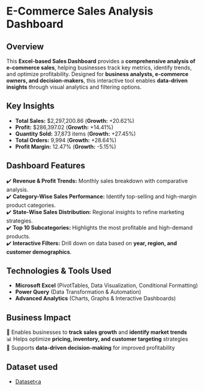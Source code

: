 
# **E-Commerce Sales Analysis Dashboard**  

## **Overview**  
This **Excel-based Sales Dashboard** provides a **comprehensive analysis of e-commerce sales**, helping businesses track key metrics, identify trends, and optimize profitability. Designed for **business analysts, e-commerce owners, and decision-makers**, this interactive tool enables **data-driven insights** through visual analytics and filtering options.

## **Key Insights**  
- **Total Sales:** $2,297,200.86 (**Growth:** +20.62%)  
- **Profit:** $286,397.02 (**Growth:** +14.41%)  
- **Quantity Sold:** 37,873 items (**Growth:** +27.45%)  
- **Total Orders:** 9,994 (**Growth:** +28.64%)  
- **Profit Margin:** 12.47% (**Growth:** -5.15%)  

## **Dashboard Features**  
✔️ **Revenue & Profit Trends:** Monthly sales breakdown with comparative analysis.  
✔️ **Category-Wise Sales Performance:** Identify top-selling and high-margin product categories.  
✔️ **State-Wise Sales Distribution:** Regional insights to refine marketing strategies.  
✔️ **Top 10 Subcategories:** Highlights the most profitable and high-demand products.  
✔️ **Interactive Filters:** Drill down on data based on **year, region, and customer demographics**.  

## **Technologies & Tools Used**  
- **Microsoft Excel** (PivotTables, Data Visualization, Conditional Formatting)  
- **Power Query** (Data Transformation & Automation)  
- **Advanced Analytics** (Charts, Graphs & Interactive Dashboards)  

## **Business Impact**  
🚀 Enables businesses to **track sales growth** and **identify market trends**  
📊 Helps optimize **pricing, inventory, and customer targeting** strategies  
📌 Supports **data-driven decision-making** for improved profitability  

## **Dataset used**
- <a href="https://github.com/Sunny279k/Ecommerce-Sales-Dashboard/blob/main/Screenshot%202025-04-22%20160152.png">Dataset<a
                                                                                                                           
